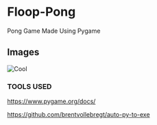 # Floop-Pong
Pong Game Made Using Pygame

## Images
![Cool](https://github.com/Flooperr/Floop-Pong/assets/149349356/eaa35b2e-74de-4402-9001-bee2c4aa0ab3)



### TOOLS USED 
https://www.pygame.org/docs/

https://github.com/brentvollebregt/auto-py-to-exe
